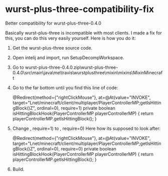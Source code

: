 # wurst-plus-three-compatibility-fix
Better compatibility for wurst-plus-three-0.4.0


Basically wurst-plus-three is incompatible with most clients. I made a fix for this, you can do this very easily yourself. Here is how you do it:

1. Get the wurst-plus-three source code.
2. Open intelij and import, run SetupDecompWorkspace.
3. Go to wurst-plus-three-0.4.0.zip\wurst-plus-three-0.4.0\src\main\java\me\travis\wurstplusthree\mixin\mixins\MixinMinecraft
4. Go to the far bottom until you find this line of code:

    @Redirect(method={"rightClickMouse"}, at=@At(value="INVOKE", target="Lnet/minecraft/client/multiplayer/PlayerControllerMP;getIsHittingBlock()Z", ordinal=0), require=1)
    private boolean isHittingBlockHook(PlayerControllerMP playerControllerMP) {
        return playerControllerMP.getIsHittingBlock();
    }
5. Change  , require=1) to , require=0) Here how its supposed to look after:

    @Redirect(method={"rightClickMouse"}, at=@At(value="INVOKE", target="Lnet/minecraft/client/multiplayer/PlayerControllerMP;getIsHittingBlock()Z", ordinal=0), require=0)
    private boolean isHittingBlockHook(PlayerControllerMP playerControllerMP) {
        return playerControllerMP.getIsHittingBlock();
    }

6. Build. 
